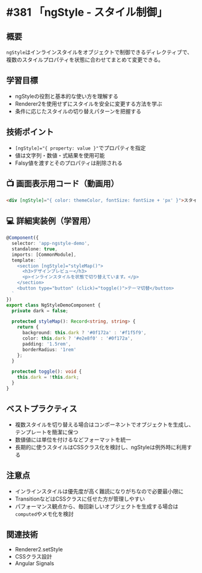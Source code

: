 # #381 「ngStyle - スタイル制御」

## 概要
`ngStyle`はインラインスタイルをオブジェクトで制御できるディレクティブで、複数のスタイルプロパティを状態に合わせてまとめて変更できる。

## 学習目標
- ngStyleの役割と基本的な使い方を理解する
- Renderer2を使用せずにスタイルを安全に変更する方法を学ぶ
- 条件に応じたスタイルの切り替えパターンを把握する

## 技術ポイント
- `[ngStyle]="{ property: value }"`でプロパティを指定
- 値は文字列・数値・式結果を使用可能
- Falsy値を渡すとそのプロパティは削除される

## 📺 画面表示用コード（動画用）
```html
<div [ngStyle]="{ color: themeColor, fontSize: fontSize + 'px' }">スタイル制御</div>
```

## 💻 詳細実装例（学習用）
```typescript
@Component({
  selector: 'app-ngstyle-demo',
  standalone: true,
  imports: [CommonModule],
  template: `
    <section [ngStyle]="styleMap()">
      <h3>デザインプレビュー</h3>
      <p>インラインスタイルを状態で切り替えています。</p>
    </section>
    <button type="button" (click)="toggle()">テーマ切替</button>
  `
})
export class NgStyleDemoComponent {
  private dark = false;

  protected styleMap(): Record<string, string> {
    return {
      background: this.dark ? '#0f172a' : '#f1f5f9',
      color: this.dark ? '#e2e8f0' : '#0f172a',
      padding: '1.5rem',
      borderRadius: '1rem'
    };
  }

  protected toggle(): void {
    this.dark = !this.dark;
  }
}
```

## ベストプラクティス
- 複数スタイルを切り替える場合はコンポーネントでオブジェクトを生成し、テンプレートを簡潔に保つ
- 数値値には単位を付けるなどフォーマットを統一
- 長期的に使うスタイルはCSSクラス化を検討し、ngStyleは例外時に利用する

## 注意点
- インラインスタイルは優先度が高く難読になりがちなので必要最小限に
- TransitionなどはCSSクラスに任せた方が管理しやすい
- パフォーマンス観点から、毎回新しいオブジェクトを生成する場合は`computed`やメモ化を検討

## 関連技術
- Renderer2.setStyle
- CSSクラス設計
- Angular Signals

